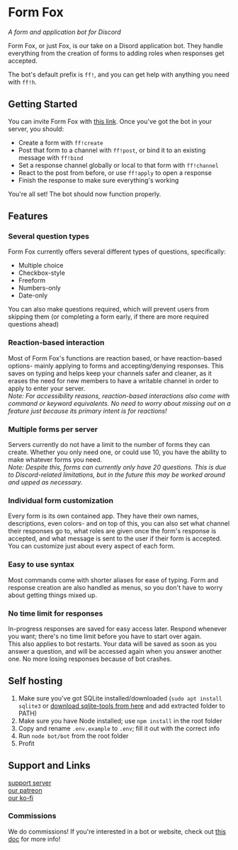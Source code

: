 # Form Fox
*A form and application bot for Discord*

Form Fox, or just Fox, is our take on a Disord application bot. They handle everything from the creation of forms to adding roles when responses get accepted.

The bot's default prefix is `ff!`, and you can get help with anything you need with `ff!h`.

## Getting Started
You can invite Form Fox with [this link](https://discord.com/oauth2/authorize?client_id=737192331241062462&permissions=268561472&scope=bot). Once you've got the bot in your server, you should:
- Create a form with `ff!create`
- Post that form to a channel with `ff!post`, or bind it to an existing message with `ff!bind`
- Set a response channel globally or local to that form with `ff!channel`
- React to the post from before, or use `ff!apply` to open a response
- Finish the response to make sure everything's working

You're all set! The bot should now function properly.

## Features
### Several question types
Form Fox currently offers several different types of questions, specifically:
- Multiple choice
- Checkbox-style
- Freeform
- Numbers-only
- Date-only

You can also make questions required, which will prevent users from skipping them (or completing a form early, if there are more required questions ahead)

### Reaction-based interaction
Most of Form Fox's functions are reaction based, or have reaction-based options- mainly applying to forms and accepting/denying responses. This saves on typing and helps keep your channels safer and cleaner, as it erases the need for new members to have a writable channel in order to apply to enter your server.  
*Note: For accessibility reasons, reaction-based interactions also come with command or keyword equivalents. No need to worry about missing out on a feature just because its primary intent is for reactions!*

### Multiple forms per server
Servers currently do not have a limit to the number of forms they can create. Whether you only need one, or could use 10, you have the ability to make whatever forms you need.  
*Note: Despite this, forms can currently only have 20 questions. This is due to Discord-related limitations, but in the future this may be worked around and upped as necessary.*

### Individual form customization
Every form is its own contained app. They have their own names, descriptions, even colors- and on top of this, you can also set what channel their responses go to, what roles are given once the form's response is accepted, and what message is sent to the user if their form is accepted. You can customize just about every aspect of each form.

### Easy to use syntax
Most commands come with shorter aliases for ease of typing. Form and response creation are also handled as menus, so you don't have to worry about getting things mixed up.

### No time limit for responses
In-progress responses are saved for easy access later. Respond whenever you want; there's no time limit before you have to start over again.  
This also applies to bot restarts. Your data will be saved as soon as you answer a question, and will be accessed again when you answer another one. No more losing responses because of bot crashes.

## Self hosting
1. Make sure you've got SQLite installed/downloaded (`sudo apt install sqlite3` or [download sqlite-tools from here](https://www.sqlite.org/download.html) and add extracted folder to PATH)
2. Make sure you have Node installed; use `npm install` in the root folder
3. Copy and rename `.env.example` to `.env`; fill it out with the correct info
4. Run `node bot/bot` from the root folder
5. Profit

## Support and Links
[support server](https://discord.gg/EvDmXGt)  
[our patreon](https://patreon.com/greysdawn)  
[our ko-fi](https://ko-fi.com/greysdawn)

### Commissions
We do commissions! If you're interested in a bot or website, check out [this doc](https://docs.google.com/document/d/1hvqvqdWj0mpHeNjo_mr2AHF7La32nkp4BDLxO1dvTHw/edit?usp=drivesdk) for more info!
